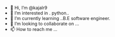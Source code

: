 - 👋 Hi, I’m @kajalr9
- 👀 I’m interested in . python..
- 🌱 I’m currently learning ..B.E software engineer.
- 💞️ I’m looking to collaborate on ...
- 📫 How to reach me ...

<!---
kajalr9/kajalr9 is a ✨ special ✨ repository because its `README.md` (this file) appears on your GitHub profile.
You can click the Preview link to take a look at your changes.
--->
